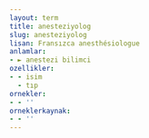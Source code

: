 ```yaml
---
layout: term
title: anesteziyolog
slug: anesteziyolog
lisan: Fransızca anesthésiologue
anlamlar:
- ► anestezi bilimci
ozellikler:
- - isim
  - tıp
ornekler:
- - ''
orneklerkaynak:
- - ''
---
```

